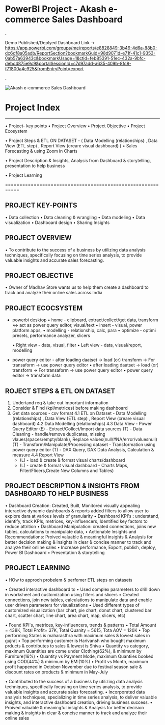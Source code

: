 # PowerBI Project - Akash e-commerce Sales Dashboard

.

Demo Published/Deplyed Dashboard Link -> https://app.powerbi.com/groups/me/reports/e8828849-3b46-4d6a-88b0-dc6df8a05adb/ReportSection?bookmarkGuid=98d9071d-e71f-41c1-9353-0ab57a63943c&bookmarkUsage=1&ctid=feb85391-51ec-432a-9bfc-debc4875e9c9&portalSessionId=c7d97add-a635-409b-8fc8-f71800a4c925&fromEntryPoint=export

.

![Akash e-commerce Sales Dashboard](https://github.com/akashkam559/PowerBI-Project---Akash-e-commerce-Sales-Dashboard/assets/41515202/c128338a-4e35-41fd-828a-7ffe36d77862)


# Project Index
----------------------
• Project- key points
• Project Overview
• Project Objective
• Project Ecosystem

• Project Steps & ETL ON DATASET - ( Data Modelling (relationships) , Data View (ETL step) , Report View (creare visual dashboard) )
• Sales Forecasting & using Zoom in Charts

• Project Description & Insights, Analysis from Dashboard & storytelling, presentation to help business 

• Project Learning 

===========================================================

PROJECT KEY-POINTS
------------------------------
• Data collection
• Data cleaning & wrangling
• Data modeling
• Data visualization
• Dashboard design
• Sharing Insights


PROJECT OVERVIEW
-----------------------
• To contribute to the success of a business by utilizing data analysis techniques, specifically focusing on time series analysis, to provide valuable insights and accurate sales forecasting.


PROJECT OBJECTIVE
---------------------------
• Owner of Madhav Store wants us to help them create a dashboard to track and analyze their online sales across India


PROJECT ECOCSYSTEM
------------------------------
- powerbi desktop
  • home - clipboard, extract/collect/get data,   transform <-> act as power query editor,   visual/text
  • insert - visual, power platform apps, 
  • modelling - relationship, calc, para
  • optimize - optimi presets, performance analyzer, slicers

  • Right view - data, visual, filter
  • Left view - data, visual/report, modelling

- power query editor - after loading daatset -> load (or) transform -> For transaform -> use power query editor 
  • after loading daatset -> load (or) transform -> For transaform -> use power query editor 
  • power query editor -> transform data


ROJECT STEPS & ETL ON DATASET
--------------------------------
1. Undertand req & take out important information
2. Consider & Find (kpi/metrices) before making dashboard 
3. Get data sources - csv format
4.1 ETL on Dataset - Data Modelling (relationships) , Data View (ETL step) , Report View (creare visual dashboard)
4.2 Data Modelling (relationships)
4.3 Data View - Power Query Editor 
	(E) - Extract/Collect/Import data sources
	(T) - Data Cleaning - handle/remove duplicates, missing vlaues(spaces/empty/blank), Replace values(null/#NA/error/valuesnull)
	(T) - Transform/Manipulate/Processing dataset - Transformation using power query editor
	(T) - DAX Query, DAX Data Analysis, Calculation & measure 
4.4 Report View 
	* (L) - load & create & format visual charts/dashboard 
	* (L) - create & format visual dashboard - Charts Maps, Filter/Flicers,Create New Columns and Tables)


PROJECT DESCRIPTION & INSIGHTS FROM DASHBOARD TO HELP BUSINESS
------------------------------------------------------
• Dashboard Creation: Created, Built, Monitored visually appealing interactive dynamic dashboards & reports added filters to allow user to explore dara at various levels of granularity
• Dashboard KPI's : understand, identify, track KPIs, metrices, key-influencers, Identified key factors to reduce attrition
• Dashboard Manipulation: created connections, joins new tables, calculations to manipulate data, 
• Actionable Insights and Recommendations: Proived valuable & meaningful insights & Analysis for better decision making & insights in clear & concise manner to track and analyze their online sales 
• Increase performance, Export, publish, deploy, Power BI Dashboard
• Presentation & storytelling 


PROJECT LEARNING
-----------------------
• HOw to approch probelem & perfomer ETL steps on datasets 

• Created interactive dashboard to 
• Used complex parameters to drill down in worksheet and customization using filters and slicers 
• Created connections, join new tables, calculations to manipulate data and enable user driven parameters for visualizations
• Used different types of customized visualization (bar chart, pie chart, donut chart, clustered bar chart, scatter chart, line chart, area chart, map, slicers, etc)

• Found KPI's, metrices, key-influencers, trends & patterns
	• Total Amount = 438K, Total Profit= 37K,  Total Quanity = 5615, Tota AOV = 120K
	• Top performing States is maharasthra with maximum sales & lowest sales in gujrat
	• Top performing customer is Harivansh who bought maximum prducts & contributes to sales & lowest is Shiva
	• Quantity vs category, maximum Quantities are come under Clothing(62%), & minimum by Furniture(16%)
	• Quantity vs Payment Mode, maximum Quantiies booked using COD(44%) & minimum by EMI(10%)
	• Profit vs Month, maximum profit happened in October-November due to festival season sale & discount rates on products & minimum in May-July

• Contributed to the success of a business by utilizing data analysis techniques, specifically focusing on time series analysis, to provide valuable insights and accurate sales forecasting.
• Incorporated data analysis techniques, specializing in time series analysis, to deliver valuable insights, and interactive dashboard creation, driving business success.
• Proived valuable & meaningful insights & Analysis for better decision making & insights in clear & concise manner to track and analyze their online sales 





























